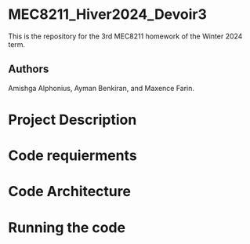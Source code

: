 # MEC8211_Hiver2024_Devoir3

This is the repository for the 3rd MEC8211 homework of the Winter 2024 term.

## Authors 

Amishga Alphonius, Ayman Benkiran, and Maxence Farin.

# Project Description


# Code requierments


# Code Architecture


# Running the code
